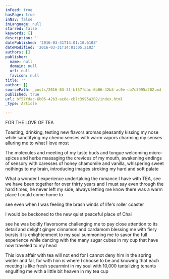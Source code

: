 ```yaml
---
inFeed: true
hasPage: true
inNav: false
inLanguage: null
starred: false
keywords: []
description: ''
datePublished: '2016-03-31T14:01:10.610Z'
dateModified: '2016-03-31T14:01:05.210Z'
authors: []
publisher:
  name: null
  domain: null
  url: null
  favicon: null
title: ''
author: []
sourcePath: _posts/2016-03-31-bf57fdac-6b06-42b3-ac0e-cb7c3995a202.md
published: true
url: bf57fdac-6b06-42b3-ac0e-cb7c3995a202/index.html
_type: Article

---
```

FOR THE LOVE OF TEA

Toasting, drinking, testing new flavors aromas pleasantly
kissing my nose while sanctifying my chemo senses with warm vapors charming my
senses alluring me to what I love most

The molecules and meeting of my taste buds and tongue welcoming
micro-spices and herbs massaging the crevices of my mouth, awakening endings of
sensory with caresses of honey chamomile and vanilla, whispering sweet nothings
to my brain, introducing images stroking my hard and soft palate

What a wonder I experience undertaking the romance I have with
TEA, see we have been together for over thirty years and I must say even
through the hard times, he never left my side, always letting me know there was
a warm place I could come home to

see even when I was feeling the brash winds of life's roller coaster

I would be beckoned to the new quiet peaceful place of Chai 

see he was boldly flavorsome challenging me to pay close attention to its
detail and delight ginger cinnamon and cardamom blessing me with fiery bursts
it is enlightenment to my soul summoning me to savor the full experience while
dancing with the many sugar cubes in my cup that have now traveled to my head

This love affair with tea will not end for I cannot deny him in
the spring winter and fal, for with him is where I choose to be and knowing
that each meeting is like fresh spearmint in my soul with 10,000 tantalizing
tenants engulfing me with a little bit heaven in my tea cup